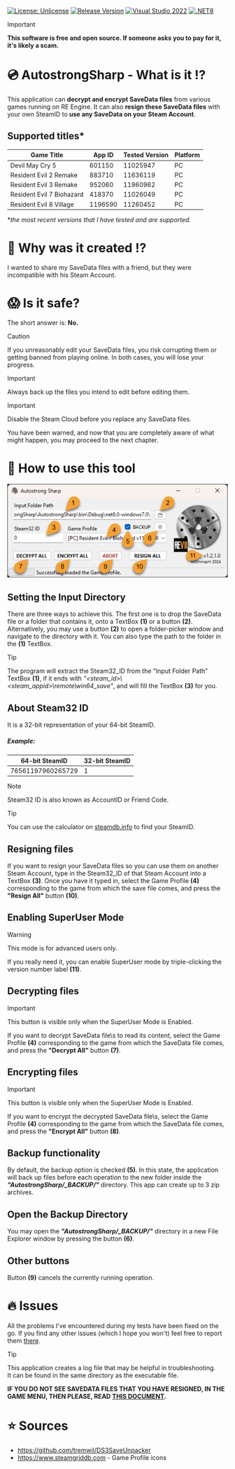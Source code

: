 [![License: Unlicense](https://img.shields.io/badge/License-Unlicense-blueviolet.svg)](https://opensource.org/licenses/Unlicense)
[![Release Version](https://img.shields.io/github/v/tag/mi5hmash/AutostrongSharp?label=Version)](https://github.com/mi5hmash/AutostrongSharp/releases/latest)
[![Visual Studio 2022](https://custom-icon-badges.demolab.com/badge/Visual%20Studio%202022-5C2D91.svg?&logo=visual-studio&logoColor=white)](https://visualstudio.microsoft.com/)
[![.NET8](https://img.shields.io/badge/.NET%208-512BD4?logo=dotnet&logoColor=fff)](#)

> [!IMPORTANT]
> **This software is free and open source. If someone asks you to pay for it, it's likely a scam.**

# :cd: AutostrongSharp - What is it :interrobang:
This application can **decrypt and encrypt SaveData files** from various games running on RE Engine. It can also **resign these SaveData files** with your own SteamID to **use any SaveData on your Steam Account**.

## Supported titles*
| Game Title                | App ID  | Tested Version | Platform |
|---------------------------|---------|----------------|----------|
| Devil May Cry 5           | 601150  | 11025947       | PC       |
| Resident Evil 2 Remake    | 883710  | 11636119       | PC       |
| Resident Evil 3 Remake    | 952060  | 11960962       | PC       |
| Resident Evil 7 Biohazard | 418370  | 11026049       | PC       |
| Resident Evil 8 Village   | 1196590 | 11260452       | PC       |

**the most recent versions that I have tested and are supported.*

# 🤯 Why was it created :interrobang:
I wanted to share my SaveData files with a friend, but they were incompatible with his Steam Account.

# :scream: Is it safe?
The short answer is: **No.** 
> [!CAUTION]
> If you unreasonably edit your SaveData files, you risk corrupting them or getting banned from playing online. In both cases, you will lose your progress.

> [!IMPORTANT]
> Always back up the files you intend to edit before editing them.

> [!IMPORTANT]
> Disable the Steam Cloud before you replace any SaveData files.

You have been warned, and now that you are completely aware of what might happen, you may proceed to the next chapter.

# :scroll: How to use this tool

<img src="https://github.com/mi5hmash/AutostrongSharp/blob/main/.resources/images/MainWindow.png" alt="MainWindow"/>

## Setting the Input Directory
There are three ways to achieve this. The first one is to drop the SaveData file or a folder that contains it, onto a TextBox **(1)** or a button **(2)**. Alternatively, you may use a button **(2)** to open a folder-picker window and navigate to the directory with it. You can also type the path to the folder in the **(1)** TextBox.

> [!TIP]
> The program will extract the Steam32_ID from the "Input Folder Path" TextBox **(1)**, if it ends with *"<steam_id>\\<steam_appid>\remote\win64_save"*, and will fill the TextBox **(3)** for you.

## About Steam32 ID
It is a 32-bit representation of your 64-bit SteamID.

##### Example:
| 64-bit SteamID    | 32-bit SteamID |
|-------------------|----------------|
| 76561197960265729 | 1              |

> [!NOTE]
> Steam32 ID is also known as AccountID or Friend Code. 

> [!TIP]
You can use the calculator on [steamdb.info](https://steamdb.info/calculator/) to find your SteamID.

## Resigning files
If you want to resign your SaveData files so you can use them on another Steam Account, type in the Steam32_ID of that Steam Account into a TextBox **(3)**. Once you have it typed in, select the Game Profile **(4)** corresponding to the game from which the save file comes, and press the **"Resign All"** button **(10)**.

## Enabling SuperUser Mode

> [!WARNING]
> This mode is for advanced users only.

If you really need it, you can enable SuperUser mode by triple-clicking the version number label **(11)**.

## Decrypting files

> [!IMPORTANT]  
> This button is visible only when the SuperUser Mode is Enabled. 

If you want to decrypt SaveData file\s to read its content, select the Game Profile **(4)** corresponding to the game from which the SaveData file comes, and press the **"Decrypt All"** button **(7)**.

## Encrypting files

> [!IMPORTANT]  
> This button is visible only when the SuperUser Mode is Enabled. 

If you want to encrypt the decrypted SaveData file\s, select the Game Profile **(4)** corresponding to the game from which the SaveData file comes, and press the **"Encrypt All"** button **(8)**.

## Backup functionality
By default, the backup option is checked **(5)**. In this state, the application will back up files before each operation to the new folder inside the ***"AutostrongSharp/_BACKUP/"*** directory. This app can create up to 3 zip archives.

## Open the Backup Directory
You may open the ***"AutostrongSharp/_BACKUP/"*** directory in a new File Explorer window by pressing the button **(6)**.

## Other buttons
Button **(9)** cancels the currently running operation.

# :fire: Issues
All the problems I've encountered during my tests have been fixed on the go. If you find any other issues (which I hope you won't) feel free to report them [there](https://github.com/mi5hmash/AutostrongSharp/issues).

> [!TIP]
> This application creates a log file that may be helpful in troubleshooting.  
It can be found in the same directory as the executable file.

**IF YOU DO NOT SEE SAVEDATA FILES THAT YOU HAVE RESIGNED, IN THE GAME MENU, THEN PLEASE, READ <a href="https://github.com/mi5hmash/AutostrongSharp/tree/main/.resources/Save%20Files" target="_blank">THIS DOCUMENT</a>.**

# :star: Sources
* https://github.com/tremwil/DS3SaveUnpacker
* https://www.steamgriddb.com - Game Profile icons
